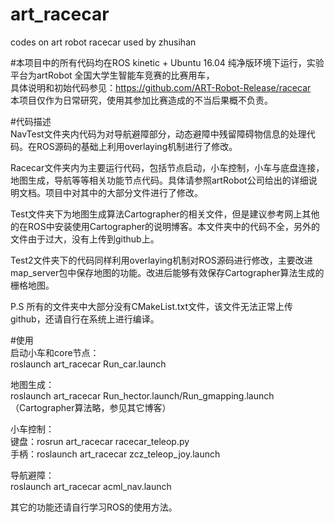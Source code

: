 # art_racecar
codes on art robot racecar used by zhusihan  

#本项目中的所有代码均在ROS kinetic + Ubuntu 16.04 纯净版环境下运行，实验平台为artRobot 全国大学生智能车竞赛的比赛用车，  
具体说明和初始代码参见：https://github.com/ART-Robot-Release/racecar  
本项目仅作为日常研究，使用其参加比赛造成的不当后果概不负责。  

#代码描述  
NavTest文件夹内代码为对导航避障部分，动态避障中残留障碍物信息的处理代码。在ROS源码的基础上利用overlaying机制进行了修改。

Racecar文件夹内为主要运行代码，包括节点启动，小车控制，小车与底盘连接，地图生成，导航等等相关功能节点代码。具体请参照artRobot公司给出的详细说明文档。项目中对其中的大部分文件进行了修改。

Test文件夹下为地图生成算法Cartographer的相关文件，但是建议参考网上其他的在ROS中安装使用Cartographer的说明博客。本文件夹中的代码不全，另外的文件由于过大，没有上传到github上。

Test2文件夹下的代码同样利用overlaying机制对ROS源码进行修改，主要改进map_server包中保存地图的功能。改进后能够有效保存Cartographer算法生成的栅格地图。 

P.S 所有的文件夹中大部分没有CMakeList.txt文件，该文件无法正常上传github，还请自行在系统上进行编译。

#使用  
启动小车和core节点：  
roslaunch  art_racecar  Run_car.launch  

地图生成：  
roslaunch  art_racecar  Run_hector.launch/Run_gmapping.launch  
（Cartographer算法略，参见其它博客）

小车控制：  
键盘：rosrun art_racecar racecar_teleop.py  
手柄：roslaunch art_racecar zcz_teleop_joy.launch  

导航避障：  
roslaunch art_racecar acml_nav.launch  

其它的功能还请自行学习ROS的使用方法。  
